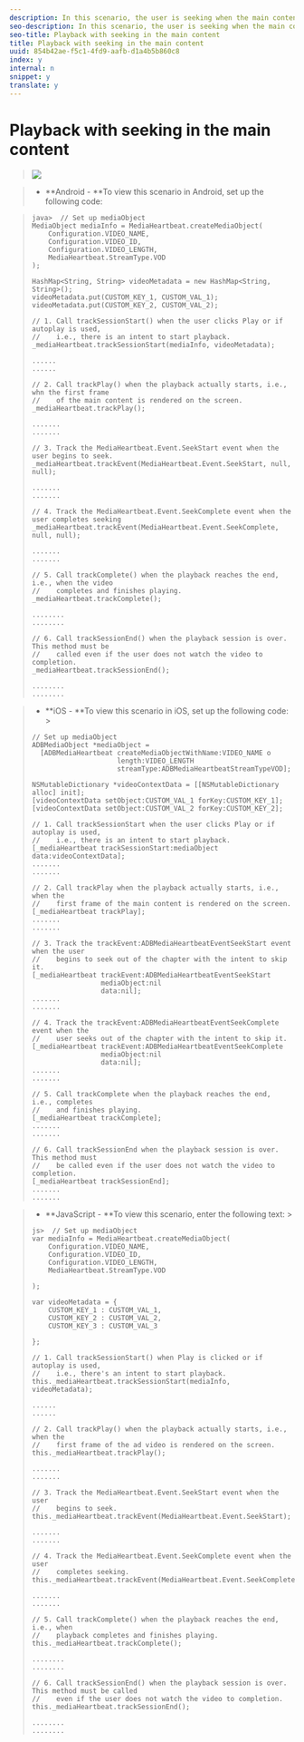 ```yaml
---
description: In this scenario, the user is seeking when the main content is being played.
seo-description: In this scenario, the user is seeking when the main content is being played.
seo-title: Playback with seeking in the main content
title: Playback with seeking in the main content
uuid: 854b42ae-f5c1-4fd9-aafb-d1a4b5b860c8
index: y
internal: n
snippet: y
translate: y
---
```


# Playback with seeking in the main content


><a id="fig_F8759D2BD8374E99AC2A90E57961FB0C"></a> ![](graphics/seek-main-to-main.png) 

>
>* **Android - **To view this scenario in Android, set up the following code: 

>
>  ```
>  java>  // Set up mediaObject 
>  MediaObject mediaInfo = MediaHeartbeat.createMediaObject( 
>      Configuration.VIDEO_NAME,  
>      Configuration.VIDEO_ID,  
>      Configuration.VIDEO_LENGTH,  
>      MediaHeartbeat.StreamType.VOD 
>  ); 
>   
>  HashMap<String, String> videoMetadata = new HashMap<String, String>(); 
>  videoMetadata.put(CUSTOM_KEY_1, CUSTOM_VAL_1); 
>  videoMetadata.put(CUSTOM_KEY_2, CUSTOM_VAL_2); 
>   
>  // 1. Call trackSessionStart() when the user clicks Play or if autoplay is used,  
>  //    i.e., there is an intent to start playback.  
>  _mediaHeartbeat.trackSessionStart(mediaInfo, videoMetadata); 
>   
>  ...... 
>  ...... 
>   
>  // 2. Call trackPlay() when the playback actually starts, i.e., whn the first frame  
>  //    of the main content is rendered on the screen.  
>  _mediaHeartbeat.trackPlay(); 
>   
>  ....... 
>  ....... 
>   
>  // 3. Track the MediaHeartbeat.Event.SeekStart event when the user begins to seek.  
>  _mediaHeartbeat.trackEvent(MediaHeartbeat.Event.SeekStart, null, null); 
>   
>  ....... 
>  ....... 
>   
>  // 4. Track the MediaHeartbeat.Event.SeekComplete event when the user completes seeking 
>  _mediaHeartbeat.trackEvent(MediaHeartbeat.Event.SeekComplete, null, null); 
>   
>  ....... 
>  ....... 
>   
>  // 5. Call trackComplete() when the playback reaches the end, i.e., when the video 
>  //    completes and finishes playing. 
>  _mediaHeartbeat.trackComplete(); 
>   
>  ........ 
>  ........ 
>   
>  // 6. Call trackSessionEnd() when the playback session is over. This method must be  
>  //    called even if the user does not watch the video to completion.  
>  _mediaHeartbeat.trackSessionEnd(); 
>   
>  ........ 
>  ........ 
>  
>  ```


>* **iOS - **To view this scenario in iOS, set up the following code: >
>  ```
>  // Set up mediaObject 
>  ADBMediaObject *mediaObject =  
>    [ADBMediaHeartbeat createMediaObjectWithName:VIDEO_NAME o 
>                       length:VIDEO_LENGTH  
>                       streamType:ADBMediaHeartbeatStreamTypeVOD]; 
>     
>  NSMutableDictionary *videoContextData = [[NSMutableDictionary alloc] init]; 
>  [videoContextData setObject:CUSTOM_VAL_1 forKey:CUSTOM_KEY_1]; 
>  [videoContextData setObject:CUSTOM_VAL_2 forKey:CUSTOM_KEY_2]; 
>    
>  // 1. Call trackSessionStart when the user clicks Play or if autoplay is used,  
>  //    i.e., there is an intent to start playback. 
>  [_mediaHeartbeat trackSessionStart:mediaObject data:videoContextData]; 
>  ....... 
>  ....... 
>    
>  // 2. Call trackPlay when the playback actually starts, i.e., when the 
>  //    first frame of the main content is rendered on the screen. 
>  [_mediaHeartbeat trackPlay];  
>  ....... 
>  ....... 
>   
>  // 3. Track the trackEvent:ADBMediaHeartbeatEventSeekStart event when the user  
>  //    begins to seek out of the chapter with the intent to skip it. 
>  [_mediaHeartbeat trackEvent:ADBMediaHeartbeatEventSeekStart  
>                   mediaObject:nil  
>                   data:nil]; 
>  ....... 
>  ....... 
>    
>  // 4. Track the trackEvent:ADBMediaHeartbeatEventSeekComplete event when the  
>  //    user seeks out of the chapter with the intent to skip it. 
>  [_mediaHeartbeat trackEvent:ADBMediaHeartbeatEventSeekComplete  
>                   mediaObject:nil  
>                   data:nil]; 
>  ....... 
>  ....... 
>    
>  // 5. Call trackComplete when the playback reaches the end, i.e., completes  
>  //    and finishes playing. 
>  [_mediaHeartbeat trackComplete]; 
>  ....... 
>  ....... 
>   
>  // 6. Call trackSessionEnd when the playback session is over. This method must  
>  //    be called even if the user does not watch the video to completion. 
>  [_mediaHeartbeat trackSessionEnd]; 
>  ....... 
>  ....... 
>  
>  ```


>* **JavaScript - **To view this scenario, enter the following text: >
>  ```
>  js>  // Set up mediaObject 
>  var mediaInfo = MediaHeartbeat.createMediaObject( 
>      Configuration.VIDEO_NAME,  
>      Configuration.VIDEO_ID,  
>      Configuration.VIDEO_LENGTH,  
>      MediaHeartbeat.StreamType.VOD 
>   
>  ); 
>   
>  var videoMetadata = { 
>      CUSTOM_KEY_1 : CUSTOM_VAL_1,  
>      CUSTOM_KEY_2 : CUSTOM_VAL_2,  
>      CUSTOM_KEY_3 : CUSTOM_VAL_3 
>   
>  }; 
>   
>  // 1. Call trackSessionStart() when Play is clicked or if autoplay is used,  
>  //    i.e., there's an intent to start playback. 
>  this._mediaHeartbeat.trackSessionStart(mediaInfo, videoMetadata); 
>   
>  ...... 
>  ...... 
>   
>  // 2. Call trackPlay() when the playback actually starts, i.e., when the  
>  //    first frame of the ad video is rendered on the screen. 
>  this._mediaHeartbeat.trackPlay(); 
>   
>  ....... 
>  ....... 
>   
>  // 3. Track the MediaHeartbeat.Event.SeekStart event when the user  
>  //    begins to seek. 
>  this._mediaHeartbeat.trackEvent(MediaHeartbeat.Event.SeekStart); 
>   
>  ....... 
>  ....... 
>   
>  // 4. Track the MediaHeartbeat.Event.SeekComplete event when the user  
>  //    completes seeking. 
>  this._mediaHeartbeat.trackEvent(MediaHeartbeat.Event.SeekComplete); 
>   
>  ....... 
>  ....... 
>   
>  // 5. Call trackComplete() when the playback reaches the end, i.e., when 
>  //    playback completes and finishes playing. 
>  this._mediaHeartbeat.trackComplete(); 
>   
>  ........ 
>  ........ 
>   
>  // 6. Call trackSessionEnd() when the playback session is over. This method must be called  
>  //    even if the user does not watch the video to completion. 
>  this._mediaHeartbeat.trackSessionEnd(); 
>   
>  ........ 
>  ........ 
>  
>  ```



